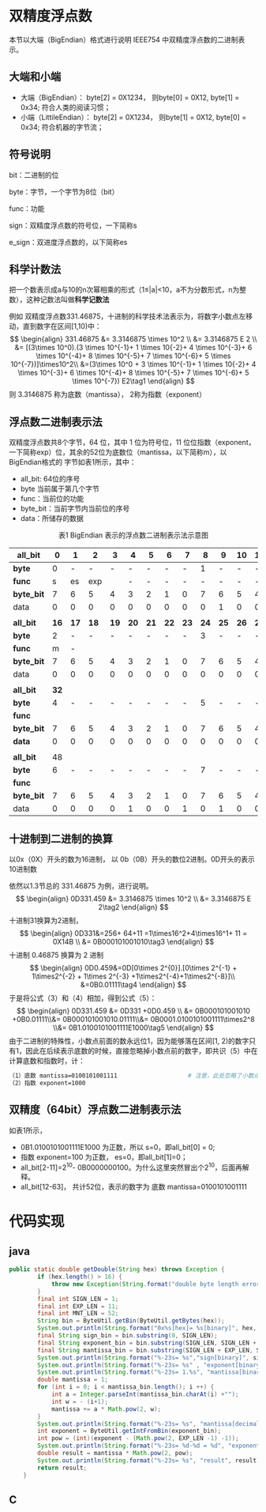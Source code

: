 # 双精度浮点数



本节以大端（BigEndian）格式进行说明 IEEE754 中双精度浮点数的二进制表示。

## 大端和小端

* 大端（BigEndian）： byte[2] = 0X1234， 则byte[0] = 0X12, byte[1] = 0x34; 符合人类的阅读习惯；
* 小端（LittileEndian）： byte[2] = 0X1234， 则byte[1] = 0X12, byte[0] = 0x34; 符合机器的字节流；

##  符号说明

bit：二进制的位

byte：字节，一个字节为8位（bit）

func：功能

sign：双精度浮点数的符号位，一下简称s

e_sign：双进度浮点数的，以下简称es

##  科学计数法

​       把一个数表示成a与10的n次幂相乘的形式（1≤|a|<10，a不为分数形式，n为整数），这种记数法叫做**科学记数法**

例如 双精度浮点数331.46875，十进制的科学技术法表示为，将数字小数点左移动，直到数字在区间[1,10)中：
$$
\begin{align}
331.46875 &= 3.3146875 \times 10^2 \\
&= 3.3146875 E 2 \\
&= [(3\times 10^0).(3 \times 10^{-1}+ 1 \times 10{-2}+ 4 \times 10^{-3}+ 6 \times 10^{-4}+ 8 \times 10^{-5}+ 7 \times 10^{-6}+ 5 \times 10^{-7})]\times10^2\\
&=(3\times 10^0 + 3 \times 10^{-1}+ 1 \times 10{-2}+ 4 \times 10^{-3}+ 6 \times 10^{-4}+ 8 \times 10^{-5}+ 7 \times 10^{-6}+ 5 \times 10^{-7}) E2\tag1
\end{align}
$$
则 3.3146875 称为底数（mantissa）， 2称为指数（exponent）


##  浮点数二进制表示法

   双精度浮点数共8个字节，64 位，其中 1 位为符号位，11 位位指数（exponent，一下简称exp）位，其余的52位为底数位（mantissa，以下简称m），以BigEndian格式的 字节如表1所示，其中：

* all_bit: 64位的序号
* byte 当前属于第几个字节
* func：当前位的功能
* byte_bit：当前字节内当前位的序号
* data：所储存的数据

<center>表1 BigEndian 表示的浮点数二进制表示法示意图</center>

| all_bit      | 0      | 1      | 2      | 3      | 4      | 5      | 6      | 7      | 8      | 9      | 10     | 11     | 12     | 13     | 14     | 15     |
| ------------ | ------ | ------ | ------ | ------ | ------ | ------ | ------ | ------ | ------ | ------ | ------ | ------ | ------ | ------ | ------ | ------ |
| **byte**     | 0      | -      | -      | -      | -      | -      | -      | -      | 1      | -      | -      | -      | -      | -      | -      | -      |
| **func**     | s      | es     | exp    |        | -      | -      | -      | -      | -      | -      | -      | -      | m      | -      | -      | -      |
| **byte_bit** | 7      | 6      | 5      | 4      | 3      | 2      | 1      | 0      | 7      | 6      | 5      | 4      | 3      | 2      | 1      | 0      |
| data         | 0      | 0      | 0      | 0      | 0      | 0      | 0      | 0      | 0      | 1      | 0      | 0      | 0      | 0      | 0      | 0      |
|              |        |        |        |        |        |        |        |        |        |        |        |        |        |        |        |        |
| **all_bit**  | **16** | **17** | **18** | **19** | **20** | **21** | **22** | **23** | **24** | **25** | **26** | **27** | **28** | **29** | **30** | **31** |
| **byte**     | 2      | -      | -      | -      | -      | -      | -      | -      | 3      | -      | -      | -      | -      | -      | -      | -      |
| **func**     | m      | -      |        |        |        |        |        |        |        |        |        |        |        |        |        |        |
| **byte_bit** | 7      | 6      | 5      | 4      | 3      | 2      | 1      | 0      | 7      | 6      | 5      | 4      | 3      | 2      | 1      | 0      |
| data         | 0      | 0      | 0      | 0      | 0      | 0      | 0      | 0      | 0      | 0      | 0      | 0      | 0      | 0      | 0      | 0      |
|              |        |        |        |        |        |        |        |        |        |        |        |        |        |        |        |        |
| **all_bit**  | **32** |        |        |        |        |        |        |        |        |        |        |        |        |        |        | **47** |
| **byte**     | 4      | -      | -      | -      | -      | -      | -      | -      | 5      | -      | -      | -      | -      | -      | -      | -      |
| **func**     |        |        |        |        |        |        |        |        |        |        |        |        |        |        |        |        |
| **byte_bit** | 7      | 6      | 5      | 4      | 3      | 2      | 1      | 0      | 7      | 6      | 5      | 4      | 3      | 2      | 1      | 0      |
| **data**     | 0      | 0      | 0      | 0      | 0      | 0      | 0      | 0      | 0      | 0      | 0      | 0      | 0      | 0      | 0      | 0      |
|              |        |        |        |        |        |        |        |        |        |        |        |        |        |        |        |        |
| **all_bit**  | 48     |        |        |        |        |        |        |        |        |        |        |        |        |        |        | 63     |
| **byte**     | 6      | -      | -      | -      | -      | -      | -      | -      | 7      | -      | -      | -      | -      | -      | -      | -      |
| **func**     |        |        |        |        |        |        |        |        |        |        |        |        |        |        |        |        |
| **byte_bit** | 7      | 6      | 5      | 4      | 3      | 2      | 1      | 0      | 7      | 6      | 5      | 4      | 3      | 2      | 1      | 0      |
| data         | 0      | 0      | 0      | 0      | 1      | 0      | 0      | 1      | 0      | 1      | 0      | 0      | 1      | 1      | 1      | 1      |

## 十进制到二进制的换算

  以0x（0X）开头的数为16进制， 以 0b（0B）开头的数位2进制。0D开头的表示10进制数    

依然以1.3节总的 331.46875 为例，进行说明。
$$
\begin{align}
0D331.459 &= 3.3146875 \times 10^2 \\
&= 3.3146875 E 2\tag2
\end{align}
$$
十进制31换算为2进制，
$$
\begin{align}
0D331&=256+ 64+11 =1\times16^2+4\times16^1+ 11 = 0X14B \\
&= 0B000101001010\tag3
\end{align}
$$
十进制 0.46875 换算为 2 进制
$$
\begin{align}
0D0.459&=0D[0\times 2^{0}].[0\times 2^{-1} + 1\times2^{-2} + 1\times 2^{-3} +1\times2^{-4}+1\times2^{-8}]\\
&=0B0.01111\tag4
\end{align}
$$
于是将公式（3）和（4）相加，得到公式（5）：
$$
\begin{align}
0D331.459 &= 0D331 +0D0.459 \\
&= 0B000101001010 +0B0.01111\\&= 0B000101001010.01111\\&= 0B0001.0100101001111\times2^8
\\&= 0B1.0100101001111E1000\tag5
\end{align}
$$
由于二进制的特殊性，小数点前面的数永远位1，因为能够落在区间[1, 2)的数字只有1，因此在后续表示底数的时候，直接忽略掉小数点前的数字，即共识（5）中在计算底数和指数时，计：

```sh
（1）底数 mantissa=0100101001111					# 注意，此处忽略了小数点前的1
（2）指数 exponent=1000
```

## 双精度（64bit）浮点数二进制表示法

如表1所示， 

* 0B1.0100101001111E1000 为正数，所以 s=0，即all_bit[0] = 0; 
* 指数 exponent=100 为正数， es=0，即all_bit[1]=0；
*  all_bit[2-11]=2<sup>10</sup>- 0B0000000100。为什么这里突然冒出个2<sup>10</sup>，后面再解释。
* all_bit[12-63]， 共计52位，表示的数字为 底数 mantissa=0100101001111	

# 代码实现

## java

```java
public static double getDouble(String hex) throws Exception {
        if (hex.length() > 16) {
            throw new Exception(String.format("double byte length error, %s should be 8", hex.length()/2));
        }
        final int SIGN_LEN = 1;
        final int EXP_LEN = 11;
        final int MNT_LEN = 52;
        String bin = ByteUtil.getBin(ByteUtil.getBytes(hex));
        System.out.println(String.format("0x%s[hex]= %s[binary]", hex, bin));
        final String sign_bin = bin.substring(0, SIGN_LEN);
        final String exponent_bin = bin.substring(SIGN_LEN, SIGN_LEN + EXP_LEN);
        final String mantissa_bin = bin.substring(SIGN_LEN + EXP_LEN, SIGN_LEN + EXP_LEN + MNT_LEN);
        System.out.println(String.format("%-23s= %s","sign[binary]", sign_bin));
        System.out.println(String.format("%-23s= %s" , "exponent[binary]", exponent_bin));
        System.out.println(String.format("%-23s= 1.%s", "mantissa[binary]", mantissa_bin));
        double mantissa = 1;
        for (int i = 0; i < mantissa_bin.length(); i ++) {
            int a = Integer.parseInt(mantissa_bin.charAt(i) +"");
            int w = - (i+1);
            mantissa += a * Math.pow(2, w);
        }
        System.out.println(String.format("%-23s= %s", "mantissa[decimal]", mantissa));
        int exponent = ByteUtil.getIntFromBin(exponent_bin);
        int pow = (int)(exponent - (Math.pow(2, EXP_LEN -1) -1));
        System.out.println(String.format("%-23s= %d-%d = %d", "exponent[decimal]", exponent, (int)(Math.pow(2, EXP_LEN -1) -1), pow));
        double result = mantissa * Math.pow(2, pow);
        System.out.println(String.format("%-23s= %s", "result", result));
        return result;
    }
```

## C

```
```

